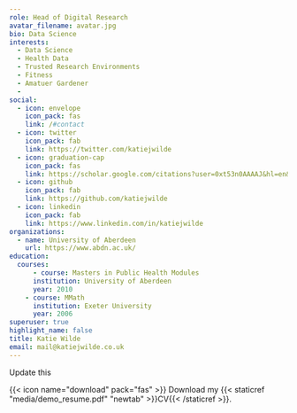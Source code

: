 ```yaml
---
role: Head of Digital Research
avatar_filename: avatar.jpg
bio: Data Science
interests:
  - Data Science
  - Health Data
  - Trusted Research Environments
  - Fitness
  - Amatuer Gardener
  - 
social:
  - icon: envelope
    icon_pack: fas
    link: /#contact
  - icon: twitter
    icon_pack: fab
    link: https://twitter.com/katiejwilde
  - icon: graduation-cap
    icon_pack: fas
    link: https://scholar.google.com/citations?user=0xt53n0AAAAJ&hl=en&oi=ao
  - icon: github
    icon_pack: fab
    link: https://github.com/katiejwilde
  - icon: linkedin
    icon_pack: fab
    link: https://www.linkedin.com/in/katiejwilde
organizations:
  - name: University of Aberdeen
    url: https://www.abdn.ac.uk/
education:
  courses:
      - course: Masters in Public Health Modules
      institution: University of Aberdeen
      year: 2010
    - course: MMath
      institution: Exeter University
      year: 2006
superuser: true
highlight_name: false
title: Katie Wilde
email: mail@katiejwilde.co.uk
---
```

Update this

{{< icon name="download" pack="fas" >}} Download my {{< staticref "media/demo_resume.pdf" "newtab" >}}CV{{< /staticref >}}.
